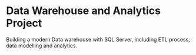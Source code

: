 # Data Warehouse and Analytics Project
Building a modern Data warehouse with SQL Server, including ETL process, data modelling and analytics.
